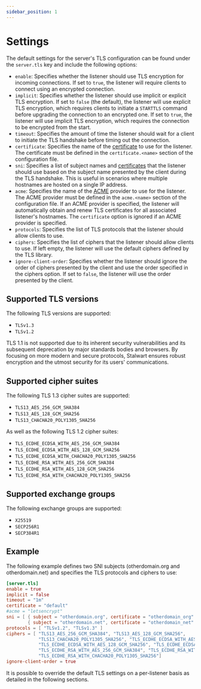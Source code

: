 ```yaml
---
sidebar_position: 1
---
```


# Settings

The default settings for the server's TLS configuration can be found under the `server.tls` key and include the following options:

- `enable`: Specifies whether the listener should use TLS encryption for incoming connections. If set to `true`, the listener will require clients to connect using an encrypted connection.
- `implicit`: Specifies whether the listener should use implicit or explicit TLS encryption. If set to `false` (the default), the listener will use explicit TLS encryption, which requires clients to initiate a `STARTTLS` command before upgrading the connection to an encrypted one. If set to `true`, the listener will use implicit TLS encryption, which requires the connection to be encrypted from the start.
- `timeout`: Specifies the amount of time the listener should wait for a client to initiate the TLS handshake before timing out the connection.
- `certificate`: Specifies the name of the [certificate](/docs/server/tls/certificates) to use for the listener. The certificate must be defined in the `certificate.<name>` section of the configuration file.
- `sni`: Specifies a list of subject names and [certificates](/docs/server/tls/certificates) that the listener should use based on the subject name presented by the client during the TLS handshake. This is useful in scenarios where multiple hostnames are hosted on a single IP address. 
- `acme`: Specifies the name of the [ACME](/docs/server/tls/acme) provider to use for the listener. The ACME provider must be defined in the `acme.<name>` section of the configuration file. If an ACME provider is specified, the listener will automatically obtain and renew TLS certificates for all associated listener's hostnames. The `certificate` option is ignored if an ACME provider is specified.
- `protocols`: Specifies the list of TLS protocols that the listener should allow clients to use.
- `ciphers`: Specifies the list of ciphers that the listener should allow clients to use. If left empty, the listener will use the default ciphers defined by the TLS library.
- `ignore-client-order`: Specifies whether the listener should ignore the order of ciphers presented by the client and use the order specified in the ciphers option. If set to `false`, the listener will use the order presented by the client.

## Supported TLS versions

The following TLS versions are supported:

* `TLSv1.3`
* `TLSv1.2`

TLS 1.1 is not supported due to its inherent security vulnerabilities and its subsequent deprecation by major standards bodies and browsers. By focusing on more modern and secure protocols, Stalwart ensures robust encryption and the utmost security for its users' communications.

## Supported cipher suites

The following TLS 1.3 cipher suites are supported:

* `TLS13_AES_256_GCM_SHA384`
* `TLS13_AES_128_GCM_SHA256`
* `TLS13_CHACHA20_POLY1305_SHA256`

As well as the following TLS 1.2 cipher suites:

* `TLS_ECDHE_ECDSA_WITH_AES_256_GCM_SHA384`
* `TLS_ECDHE_ECDSA_WITH_AES_128_GCM_SHA256`
* `TLS_ECDHE_ECDSA_WITH_CHACHA20_POLY1305_SHA256`
* `TLS_ECDHE_RSA_WITH_AES_256_GCM_SHA384`
* `TLS_ECDHE_RSA_WITH_AES_128_GCM_SHA256`
* `TLS_ECDHE_RSA_WITH_CHACHA20_POLY1305_SHA256`

## Supported exchange groups

The following exchange groups are supported:

* `X25519`
* `SECP256R1`
* `SECP384R1`

## Example

The following example defines two SNI subjects (otherdomain.org and otherdomain.net) and specifies the TLS protocols and ciphers to use:

```toml
[server.tls]
enable = true
implicit = false
timeout = "1m"
certificate = "default"
#acme = "letsencrypt"
sni = [ { subject = "otherdomain.org", certificate = "otherdomain_org" },
        { subject = "otherdomain.net", certificate = "otherdomain_net" } ]
protocols = [ "TLSv1.2", "TLSv1.3" ]
ciphers = [ "TLS13_AES_256_GCM_SHA384", "TLS13_AES_128_GCM_SHA256",
            "TLS13_CHACHA20_POLY1305_SHA256", "TLS_ECDHE_ECDSA_WITH_AES_256_GCM_SHA384",
            "TLS_ECDHE_ECDSA_WITH_AES_128_GCM_SHA256", "TLS_ECDHE_ECDSA_WITH_CHACHA20_POLY1305_SHA256",
            "TLS_ECDHE_RSA_WITH_AES_256_GCM_SHA384", "TLS_ECDHE_RSA_WITH_AES_128_GCM_SHA256",
            "TLS_ECDHE_RSA_WITH_CHACHA20_POLY1305_SHA256"]
ignore-client-order = true
```

It is possible to override the default TLS settings on a per-listener basis as detailed in the following sections.

